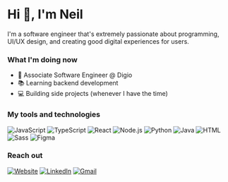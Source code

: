 # Hi 👋, I'm Neil

I'm a software engineer that's extremely passionate about programming, UI/UX design, and creating good digital experiences for users.

### What I'm doing now
- 🏢 Associate Software Engineer @ Digio
- 📚 Learning backend development
- 💻 Building side projects (whenever I have the time)

<!-- ### My languages and tools -->
<!-- <code><img height="40" alt="JavaScript" src="https://raw.githubusercontent.com/github/explore/80688e429a7d4ef2fca1e82350fe8e3517d3494d/topics/javascript/javascript.png" /></code>
<code><img height="40" alt="TypeScript" src="https://raw.githubusercontent.com/github/explore/80688e429a7d4ef2fca1e82350fe8e3517d3494d/topics/typescript/typescript.png" /></code>
<code><img height="40" alt="React" src="https://raw.githubusercontent.com/github/explore/80688e429a7d4ef2fca1e82350fe8e3517d3494d/topics/react/react.png" /></code>
<code><img height="40" alt="Python" src="https://raw.githubusercontent.com/github/explore/80688e429a7d4ef2fca1e82350fe8e3517d3494d/topics/python/python.png" /></code>
<code><img height="40" alt="Node.js" src="https://raw.githubusercontent.com/github/explore/80688e429a7d4ef2fca1e82350fe8e3517d3494d/topics/nodejs/nodejs.png" /></code>
<code><img height="40" alt="Java" src="https://raw.githubusercontent.com/github/explore/80688e429a7d4ef2fca1e82350fe8e3517d3494d/topics/java/java.png" /></code>
<code><img height="40" alt="HTML" src="https://raw.githubusercontent.com/github/explore/80688e429a7d4ef2fca1e82350fe8e3517d3494d/topics/html/html.png" /></code>
<code><img height="40" alt="Sass" src="https://raw.githubusercontent.com/github/explore/80688e429a7d4ef2fca1e82350fe8e3517d3494d/topics/sass/sass.png" /></code>
<code><img height="40" alt="SQL" src="https://raw.githubusercontent.com/github/explore/80688e429a7d4ef2fca1e82350fe8e3517d3494d/topics/sql/sql.png" /></code> -->

### My tools and technologies
<img alt="JavaScript" src="https://img.shields.io/badge/JavaScript-323330?style=for-the-badge&logo=javascript&logoColor=F7DF1E" /> <img alt="TypeScript" src="https://img.shields.io/badge/TypeScript-007ACC?style=for-the-badge&logo=typescript&logoColor=white" /> <img alt="React" src="https://img.shields.io/badge/React-20232A?style=for-the-badge&logo=react&logoColor=61DAFB" /> <img alt="Node.js" src="https://img.shields.io/badge/Node.js-339933?style=for-the-badge&logo=nodedotjs&logoColor=white" /> <img alt="Python" src="https://img.shields.io/badge/Python-FFD43B?style=for-the-badge&logo=python&logoColor=blue" /> <img alt="Java" src="https://img.shields.io/badge/Java-ED8B00?style=for-the-badge&logo=java&logoColor=white" /> <img alt="HTML" src="https://img.shields.io/badge/HTML5-E34F26?style=for-the-badge&logo=html5&logoColor=white" /> <img alt="Sass" src="https://img.shields.io/badge/Sass-CC6699?style=for-the-badge&logo=sass&logoColor=white" /> <img alt="Figma" src="https://img.shields.io/badge/Figma-F24E1E?style=for-the-badge&logo=figma&logoColor=white" />

### Reach out
<a href="https://neilkhatri.com/" target="_blank"><img alt="Website" src="https://img.shields.io/badge/website-000000?style=for-the-badge&logo=About.me&logoColor=white" /></a>
<a href="https://www.linkedin.com/in/neilkhatri/" target="_blank"><img alt="LinkedIn" src="https://img.shields.io/badge/linkedin-%230077B5.svg?&style=for-the-badge&logo=linkedin&logoColor=white" /></a>
<a href="mailto:neil.khatri@gmail.com"><img alt="Gmail" src="https://img.shields.io/badge/Gmail-D14836?style=for-the-badge&logo=gmail&logoColor=white" /></a>
